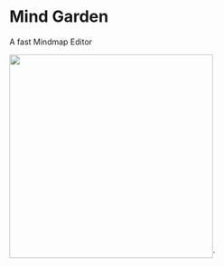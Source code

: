 # Mind Garden

A fast Mindmap Editor

<img src="https://github.com/iabrmv/mindmaps/blob/dev/demo/MindGarden.gif?raw=true" width="360"/>`





